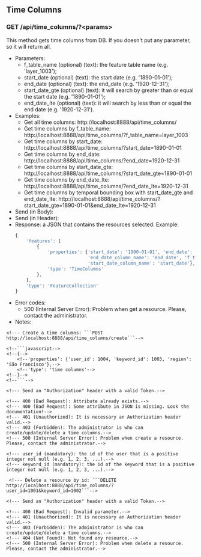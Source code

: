 ## Time Columns


### GET /api/time_columns/?\<params>

This method gets time columns from DB. If you doesn't put any parameter, so it will return all.
- Parameters:
    - f_table_name (optional) (text): the feature table name (e.g. 'layer_1003');
    - start_date (optional) (text): the start date (e.g. '1890-01-01');
    - end_date (optional) (text): the end_date (e.g. '1920-12-31');
    - start_date_gte (optional) (text): it will search by greater than or equal the start date (e.g. '1890-01-01');
    - end_date_lte (optional) (text): it will search by less than or equal the end date (e.g. '1920-12-31').
- Examples:
     - Get all time columns: http://localhost:8888/api/time_columns/
     - Get time columns by f_table_name: http://localhost:8888/api/time_columns/?f_table_name=layer_1003
     - Get time columns by start_date: http://localhost:8888/api/time_columns/?start_date=1890-01-01
     - Get time columns by end_date: http://localhost:8888/api/time_columns/?end_date=1920-12-31
     - Get time columns by start_date_gte: http://localhost:8888/api/time_columns/?start_date_gte=1890-01-01
     - Get time columns by end_date_lte: http://localhost:8888/api/time_columns/?end_date_lte=1920-12-31
     - Get time columns by temporal bounding box with start_date_gte and end_date_lte: http://localhost:8888/api/time_columns/?start_date_gte=1890-01-01&end_date_lte=1920-12-31
- Send (in Body):
- Send (in Header):
- Response: a JSON that contains the resources selected. Example:
    ```javascript
    {
        'features': [
            {
                'properties': {'start_date': '1900-01-01', 'end_date': '1920-12-31',
                               'end_date_column_name': 'end_date', 'f_table_name': 'layer_1003',
                               'start_date_column_name': 'start_date'},
                'type': 'TimeColumns'
            },
        ],
        'type': 'FeatureCollection'
    }
    ```
- Error codes:
    <!--- 400 (Bad Request): Invalid parameter.-->
    <!--- 404 (Not Found): Not found any resource.-->
    - 500 (Internal Server Error): Problem when get a resource. Please, contact the administrator.
- Notes:


<!--### POST /api/time_columns/create/?\<params>-->

<!--This method creates a new time columns described in a JSON.-->
<!--- Parameters:-->
<!--- Examples:-->
    <!--- Create a time columns: ```POST http://localhost:8888/api/time_columns/create```-->
<!--- Send (in Body): a JSON describing the resource. Example:-->
    <!--```javascript-->
    <!--{-->
        <!--'properties': {'user_id': 1004, 'keyword_id': 1003, 'region': 'São Francisco'},-->
        <!--'type': 'time columns'-->
    <!--}-->
    <!--```-->
<!--- Send (in Header):-->
    <!--- Send an "Authorization" header with a valid Token.-->
<!--- Response:-->
<!--- Error codes:-->
    <!--- 400 (Bad Request): Attribute already exists.-->
    <!--- 400 (Bad Request): Some attribute in JSON is missing. Look the documentation!-->
    <!--- 401 (Unauthorized): It is necessary an Authorization header valid.-->
    <!--- 403 (Forbidden): The administrator is who can create/update/delete a time columns.-->
    <!--- 500 (Internal Server Error): Problem when create a resource. Please, contact the administrator.-->
<!--- Notes:-->


<!-- - PUT /api/time_columns/update -->


<!--### DELETE /api/time_columns/?\<params>-->

<!--This method deletes one time columns.-->
<!--- Parameters:-->
    <!--- user_id (mandatory): the id of the user that is a positive integer not null (e.g. 1, 2, 3, ...).-->
    <!--- keyword_id (mandatory): the id of the keyword that is a positive integer not null (e.g. 1, 2, 3, ...).-->
<!--- Examples:-->
     <!--- Delete a resource by id: ```DELETE http://localhost:8888/api/time_columns/?user_id=1001&keyword_id=1002```-->
<!--- Send (in Body):-->
<!--- Send (in Header):-->
    <!--- Send an "Authorization" header with a valid Token.-->
<!--- Response:-->
<!--- Error codes:-->
    <!--- 400 (Bad Request): Invalid parameter.-->
    <!--- 401 (Unauthorized): It is necessary an Authorization header valid.-->
    <!--- 403 (Forbidden): The administrator is who can create/update/delete a time columns.-->
    <!--- 404 (Not Found): Not found any resource.-->
    <!--- 500 (Internal Server Error): Problem when delete a resource. Please, contact the administrator.-->
<!--- Notes:-->
